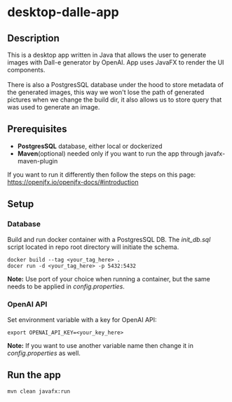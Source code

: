 # desktop-dalle-app

## Description
This is a desktop app written in Java that allows the user to generate images with Dall-e generator by OpenAI.
App uses JavaFX to render the UI components.\
\
There is also a PostgresSQL database under the hood to store metadata of the generated images,
this way we won't lose the path of generated pictures when we change the build dir,
it also allows us to store query that was used to generate an image.

## Prerequisites
- **PostgresSQL** database, either local or dockerized
- **Maven**(optional) needed only if you want to run the app through javafx-maven-plugin

If you want to run it differently then follow the steps on this page: https://openjfx.io/openjfx-docs/#introduction

## Setup

### Database
Build and run docker container with a PostgresSQL DB. 
The _init_db.sql_ script located in repo root directory will initiate the schema.
```shell
docker build --tag <your_tag_here> .
docer run -d <your_tag_here> -p 5432:5432
```
**Note:** Use port of your choice when running a container, but the same needs to be applied in _config.properties_.


### OpenAI API
Set environment variable with a key for OpenAI API:
```shell
export OPENAI_API_KEY=<your_key_here>
```
**Note:** If you want to use another variable name then change it in _config.properties_ as well.

## Run the app

```shell
mvn clean javafx:run
```
